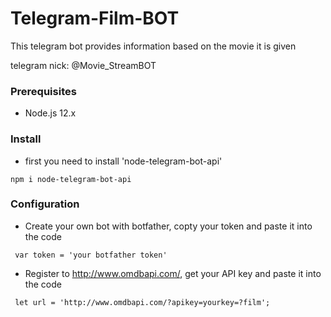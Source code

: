 # Telegram-Film-BOT
 This telegram bot provides information based on the movie it is given
 
telegram nick: @Movie_StreamBOT

### Prerequisites

- Node.js 12.x

### Install

* first you need to install 'node-telegram-bot-api'
```
npm i node-telegram-bot-api

```
### Configuration

* Create your own bot with botfather, copty your token and paste it into the code

```
 var token = 'your botfather token'
```
 
* Register to http://www.omdbapi.com/, get your API key and paste it into the code

```
 let url = 'http://www.omdbapi.com/?apikey=yourkey=?film';
```
